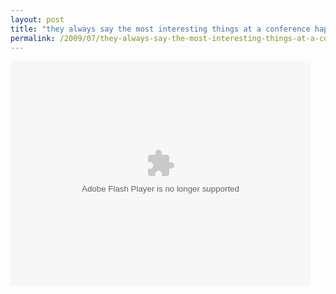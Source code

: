 ```yaml
---
layout: post
title: "they always say the most interesting things at a conference happen in the lobby"
permalink: /2009/07/they-always-say-the-most-interesting-things-at-a-conference-happen-in-the-lobby.html
---
```


<p><object type="application/x-shockwave-flash" width="480" height="360" data="https://www.flickr.com/apps/video/stewart.swf?v=71377" classid="clsid:D27CDB6E-AE6D-11cf-96B8-444553540000"> <param name="flashvars" value="intl_lang=en-us&amp;photo_secret=6565c891fe&amp;photo_id=3754725963&amp;flickr_show_info_box=true"></param> <param name="movie" value="https://www.flickr.com/apps/video/stewart.swf?v=71377"></param> <param name="bgcolor" value="#000000"></param> <param name="allowFullScreen" value="true"></param><embed type="application/x-shockwave-flash" src="https://www.flickr.com/apps/video/stewart.swf?v=71377" bgcolor="#000000" allowfullscreen="true" flashvars="intl_lang=en-us&amp;photo_secret=6565c891fe&amp;photo_id=3754725963&amp;flickr_show_info_box=true" height="360" width="480"></embed></object></p>



